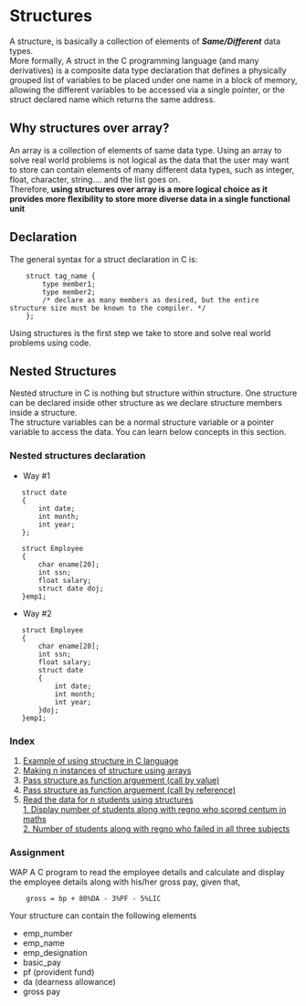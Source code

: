 # Structures
A structure, is basically a collection of elements of ***Same/Different*** data types. <br />
More formally, A struct in the C programming language (and many derivatives) is a composite data type declaration that defines a physically grouped list of variables to be placed under one name in a block of memory, allowing the different variables to be accessed via a single pointer, or the struct declared name which returns the same address. 
## Why structures over array?
An array is a collection of elements of same data type. Using an array to solve real world problems is not logical as the data that the user may want to store can contain elements of many different data types, such as integer, float, character, string.... and the list goes on. <br />
Therefore,<b> using structures over array is a more logical choice as it provides more flexibility to store more diverse data in a single functional unit </b>
## Declaration
The general syntax for a struct declaration in C is: <br />
```
    struct tag_name {
        type member1;
        type member2;
        /* declare as many members as desired, but the entire structure size must be known to the compiler. */
    };
```
Using structures is the first step we take to store and solve real world problems using code.

## Nested Structures
Nested structure in C is nothing but structure within structure. One structure can be declared inside other structure as we declare structure members inside a structure.<br />
The structure variables can be a normal structure variable or a pointer variable to access the data. You can learn below concepts in this section.<br />

### Nested structures declaration
 * Way #1
 ```
    struct date
    {
        int date;
        int month;
        int year; 
    };

    struct Employee
    {
        char ename[20];
        int ssn;
        float salary;
        struct date doj;
    }emp1;
 ```
 * Way #2
 ```
    struct Employee
    {
        char ename[20];
        int ssn;
        float salary;
        struct date
        {
            int date;
            int month;
            int year; 
        }doj;
    }emp1;
 ```

### Index
  1. [Example of using structure in C language](struct.c)
  2. [Making n instances of structure using arrays](nstruct.c)
  3. [Pass structure as function arguement (call by value)](structinfunVal.c)
  4. [Pass structure as function arguement (call by reference)](structinfun.c)
  5. [Read the data for n students using structures<br/> 1. Display number of students along with regno who scored centum in maths<br/> 2. Number of students along with regno who failed in all three subjects](practiseStruct.c)

### Assignment
WAP A C program to read the employee details and calculate and display the employee details along with his/her gross pay, given that,
```
    gross = bp + 80%DA - 3%PF - 5%LIC
```
Your structure can contain the following elements
  * emp_number
  * emp_name
  * emp_designation
  * basic_pay
  * pf (provident fund)
  * da (dearness allowance)
  * gross pay
